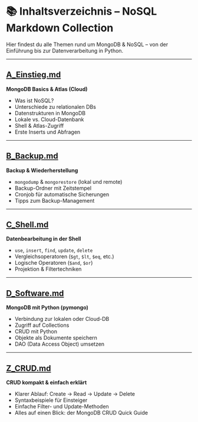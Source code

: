 # 📚 Inhaltsverzeichnis – NoSQL Markdown Collection

Hier findest du alle Themen rund um MongoDB & NoSQL – von der Einführung bis zur Datenverarbeitung in Python.

---

## [A_Einstieg.md](./AA_Einstieg.md)  
**MongoDB Basics & Atlas (Cloud)**
- Was ist NoSQL?
- Unterschiede zu relationalen DBs
- Datenstrukturen in MongoDB
- Lokale vs. Cloud-Datenbank
- Shell & Atlas-Zugriff
- Erste Inserts und Abfragen

---

## [B_Backup.md](./B_Backup.md)  
**Backup & Wiederherstellung**
- `mongodump` & `mongorestore` (lokal und remote)
- Backup-Ordner mit Zeitstempel
- Cronjob für automatische Sicherungen
- Tipps zum Backup-Management

---

## [C_Shell.md](./C_Shell.md)  
**Datenbearbeitung in der Shell**
- `use`, `insert`, `find`, `update`, `delete`
- Vergleichsoperatoren (`$gt`, `$lt`, `$eq`, etc.)
- Logische Operatoren (`$and`, `$or`)
- Projektion & Filtertechniken

---

## [D_Software.md](./D_Software.md)  
**MongoDB mit Python (pymongo)**
- Verbindung zur lokalen oder Cloud-DB
- Zugriff auf Collections
- CRUD mit Python
- Objekte als Dokumente speichern
- DAO (Data Access Object) umsetzen

---

## [Z_CRUD.md](./Z_CRUD.md)  
**CRUD kompakt & einfach erklärt**
- Klarer Ablauf: Create → Read → Update → Delete
- Syntaxbeispiele für Einsteiger
- Einfache Filter- und Update-Methoden
- Alles auf einen Blick: der MongoDB CRUD Quick Guide

